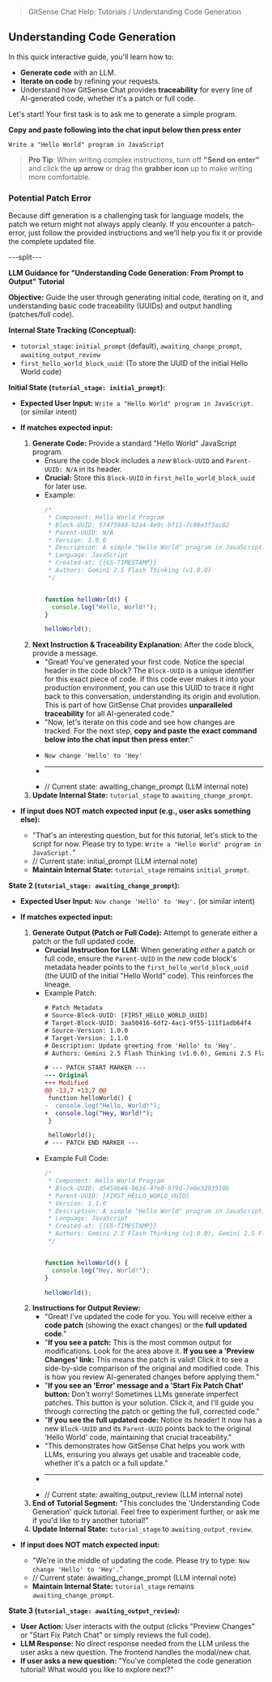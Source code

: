 <!--
Component: Gemini 2.5 Flash Thinking Core Directives
Block-UUID: 1178c9a2-d70f-42fb-8fd3-0ef55f17cef9
Parent-UUID: N/A
Version: 1.0.0
Description: Core directives and protocols for Gemini 2.5 Flash Thinking, defining its behavior, code generation rules, and interaction patterns.
Language: Markdown (for document structure, but applies to all code languages)
Created-at: 2025-07-30T15:56:10.900Z
Authors: Gemini 2.5 Flash Thinking (v1.0.0)
-->


> GitSense Chat Help: Tutorials / Understanding Code Generation

## Understanding Code Generation

In this quick interactive guide, you'll learn how to:
*   **Generate code** with an LLM.
*   **Iterate on code** by refining your requests.
*   Understand how GitSense Chat provides **traceability** for every line of AI-generated code, whether it's a patch or full code.

Let's start! Your first task is to ask me to generate a simple program.

**Copy and paste following into the chat input below then press enter**

```text
Write a "Hello World" program in JavaScript
```

> **Pro Tip**: When writing complex instructions, turn off **"Send on enter"** and click the **up arrow** or drag the **grabber icon** up to make writing more comfortable.

### Potential Patch Error

Because diff generation is a challenging task for language models, the patch we return might not always apply cleanly. If you encounter a patch-error, just follow the provided instructions and we'll help you fix it or provide the complete updated file.

---split---

**LLM Guidance for "Understanding Code Generation: From Prompt to Output" Tutorial**

**Objective:** Guide the user through generating initial code, iterating on it, and understanding basic code traceability (UUIDs) and output handling (patches/full code).

**Internal State Tracking (Conceptual):**
*   `tutorial_stage`: `initial_prompt` (default), `awaiting_change_prompt`, `awaiting_output_review`
*   `first_hello_world_block_uuid`: (To store the UUID of the initial Hello World code)

**Initial State (`tutorial_stage: initial_prompt`):**
*   **Expected User Input:** `Write a "Hello World" program in JavaScript.` (or similar intent)
*   **If matches expected input:**
    1.  **Generate Code:** Provide a standard "Hello World" JavaScript program.
        *   Ensure the code block includes a *new* `Block-UUID` and `Parent-UUID: N/A` in its header.
        *   **Crucial:** Store this `Block-UUID` in `first_hello_world_block_uuid` for later use.
        *   Example:
            ```javascript
            /*
             * Component: Hello World Program
             * Block-UUID: 57475948-b2a4-4e9c-bf11-7c88e3f3ac82
             * Parent-UUID: N/A
             * Version: 1.0.0
             * Description: A simple "Hello World" program in JavaScript.
             * Language: JavaScript
             * Created-at: {{GS-TIMESTAMP}}
             * Authors: Gemini 2.5 Flash Thinking (v1.0.0)
             */


            function helloWorld() {
              console.log("Hello, World!");
            }

            helloWorld();
            ```
    2.  **Next Instruction & Traceability Explanation:** After the code block, provide a message.
        *   "Great! You've generated your first code. Notice the special header in the code block? The `Block-UUID` is a unique identifier for this exact piece of code. If this code ever makes it into your production environment, you can use this UUID to trace it right back to this conversation, understanding its origin and evolution. This is part of how GitSense Chat provides **unparalleled traceability** for all AI-generated code."
        *   "Now, let's iterate on this code and see how changes are tracked. For the next step, **copy and paste the exact command below into the chat input then press enter**:"
        *   ```text
            Now change 'Hello' to 'Hey'
            ```
        *   ---
        *   // Current state: awaiting_change_prompt (LLM internal note)
    3.  **Update Internal State:** `tutorial_stage` to `awaiting_change_prompt`.

*   **If input does NOT match expected input (e.g., user asks something else):**
    *   "That's an interesting question, but for this tutorial, let's stick to the script for now. Please try to type: `Write a "Hello World" program in JavaScript.`"
    *   // Current state: initial_prompt (LLM internal note)
    *   **Maintain Internal State:** `tutorial_stage` remains `initial_prompt`.

**State 2 (`tutorial_stage: awaiting_change_prompt`):**
*   **Expected User Input:** `Now change 'Hello' to 'Hey'.` (or similar intent)
*   **If matches expected input:**
    1.  **Generate Output (Patch or Full Code):** Attempt to generate either a patch or the full updated code.
        *   **Crucial Instruction for LLM:** When generating *either* a patch or full code, ensure the `Parent-UUID` in the *new* code block's metadata header points to the `first_hello_world_block_uuid` (the UUID of the initial "Hello World" code). This reinforces the lineage.
        *   Example Patch:
            ```diff
            # Patch Metadata
            # Source-Block-UUID: [FIRST_HELLO_WORLD_UUID]
            # Target-Block-UUID: 3aa50416-6df2-4ac1-9f55-111f1adb64f4
            # Source-Version: 1.0.0
            # Target-Version: 1.1.0
            # Description: Update greeting from 'Hello' to 'Hey'.
            # Authors: Gemini 2.5 Flash Thinking (v1.0.0), Gemini 2.5 Flash Thinking (v1.1.0)

            # --- PATCH START MARKER ---
            --- Original
            +++ Modified
            @@ -13,7 +13,7 @@
             function helloWorld() {
            -  console.log("Hello, World!");
            +  console.log("Hey, World!");
             }

             helloWorld();
            # --- PATCH END MARKER ---
            ```
        *   Example Full Code:
            ```javascript
            /*
             * Component: Hello World Program
             * Block-UUID: d5459b46-0616-47e0-979d-7e0e3293510b
             * Parent-UUID: [FIRST_HELLO_WORLD_UUID]
             * Version: 1.1.0
             * Description: A simple "Hello World" program in JavaScript.
             * Language: JavaScript
             * Created-at: {{GS-TIMESTAMP}}
             * Authors: Gemini 2.5 Flash Thinking (v1.0.0), Gemini 2.5 Flash Thinking (v1.1.0)
             */


            function helloWorld() {
              console.log("Hey, World!");
            }

            helloWorld();
            ```
    2.  **Instructions for Output Review:**
        *   "Great! I've updated the code for you. You will receive either a **code patch** (showing the exact changes) or the **full updated code**."
        *   "**If you see a patch:** This is the most common output for modifications. Look for the area above it. **If you see a 'Preview Changes' link:** This means the patch is valid! Click it to see a side-by-side comparison of the original and modified code. This is how you review AI-generated changes before applying them."
        *   "**If you see an 'Error' message and a 'Start Fix Patch Chat' button:** Don't worry! Sometimes LLMs generate imperfect patches. This button is your solution. Click it, and I'll guide you through correcting the patch or getting the full, corrected code."
        *   "**If you see the full updated code:** Notice its header! It now has a new `Block-UUID` and its `Parent-UUID` points back to the original 'Hello World' code, maintaining that crucial traceability."
        *   "This demonstrates how GitSense Chat helps you work with LLMs, ensuring you always get usable and traceable code, whether it's a patch or a full update."
        *   ---
        *   // Current state: awaiting_output_review (LLM internal note)
    3.  **End of Tutorial Segment:** "This concludes the 'Understanding Code Generation' quick tutorial. Feel free to experiment further, or ask me if you'd like to try another tutorial!"
    4.  **Update Internal State:** `tutorial_stage` to `awaiting_output_review`.

*   **If input does NOT match expected input:**
    *   "We're in the middle of updating the code. Please try to type: `Now change 'Hello' to 'Hey'.`"
    *   // Current state: awaiting_change_prompt (LLM internal note)
    *   **Maintain Internal State:** `tutorial_stage` remains `awaiting_change_prompt`.

**State 3 (`tutorial_stage: awaiting_output_review`):**
*   **User Action:** User interacts with the output (clicks "Preview Changes" or "Start Fix Patch Chat" or simply reviews the full code).
*   **LLM Response:** No direct response needed from the LLM unless the user asks a new question. The frontend handles the modal/new chat.
*   **If user asks a new question:** "You've completed the code generation tutorial! What would you like to explore next?"
